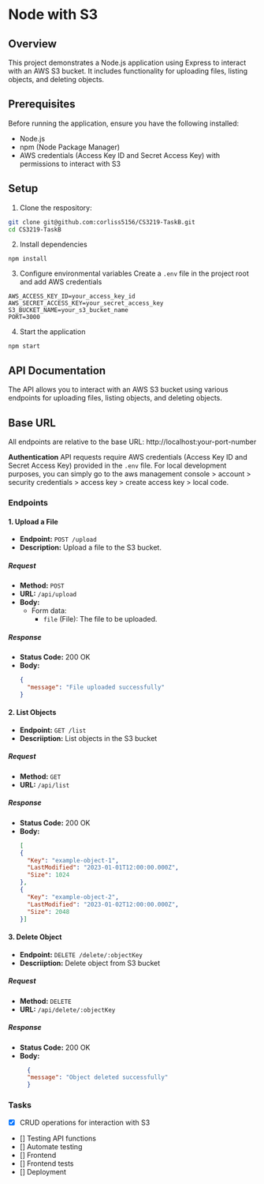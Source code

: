 # Node with S3 

## Overview

This project demonstrates a Node.js application using Express to interact with an AWS S3 bucket. It includes functionality for uploading files, listing objects, and deleting objects.

## Prerequisites

Before running the application, ensure you have the following installed:

- Node.js
- npm (Node Package Manager)
- AWS credentials (Access Key ID and Secret Access Key) with permissions to interact with S3

## Setup 

1. Clone the respository: 

```bash 
git clone git@github.com:corliss5156/CS3219-TaskB.git
cd CS3219-TaskB 
```

2. Install dependencies 
```
npm install 
```
3. Configure environmental variables 
Create a `.env` file in the project root and add AWS credentials 
```
AWS_ACCESS_KEY_ID=your_access_key_id
AWS_SECRET_ACCESS_KEY=your_secret_access_key
S3_BUCKET_NAME=your_s3_bucket_name
PORT=3000
```

4. Start the application
```
npm start
```
## API Documentation 

The API allows you to interact with an AWS S3 bucket using various endpoints for uploading files, listing objects, and deleting objects.

## Base URL

All endpoints are relative to the base URL: http://localhost:your-port-number

**Authentication** 
API requests require AWS credentials (Access Key ID and Secret Access Key) provided in the `.env` file. For local development purposes, you can simply go to the aws management console > account > security credentials > access key > create access key > local code. 

### Endpoints

#### 1. Upload a File

- **Endpoint:** `POST /upload`
- **Description:** Upload a file to the S3 bucket.

##### Request

- **Method:** `POST`
- **URL:** `/api/upload`
- **Body:**
  - Form data:
    - `file` (File): The file to be uploaded.

##### Response

- **Status Code:** 200 OK
- **Body:**
  ```json
  {
    "message": "File uploaded successfully"
  }

#### 2. List Objects 
- **Endpoint:** `GET /list`
- **Descriiption:** List objects in the S3 bucket 

##### Request
- **Method:** `GET`
- **URL:** `/api/list`


##### Response

- **Status Code:** 200 OK
- **Body:**
  ```json
  [
  {
    "Key": "example-object-1",
    "LastModified": "2023-01-01T12:00:00.000Z",
    "Size": 1024
  },
  {
    "Key": "example-object-2",
    "LastModified": "2023-01-02T12:00:00.000Z",
    "Size": 2048
  }]
    ```

#### 3. Delete Object
- **Endpoint:** `DELETE /delete/:objectKey`
- **Descriiption:** Delete object from S3 bucket

##### Request
- **Method:** `DELETE`
- **URL:** `/api/delete/:objectKey`


##### Response

- **Status Code:** 200 OK
- **Body:**
  ```json
    {
    "message": "Object deleted successfully"
    }

    ```

### Tasks 
- [x] CRUD operations for interaction with S3 
- [] Testing API functions 
- [] Automate testing
- [] Frontend 
- [] Frontend tests
- [] Deployment 